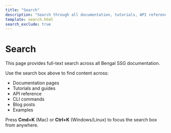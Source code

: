 ```yaml
---
title: "Search"
description: "Search through all documentation, tutorials, API references, and guides"
template: search.html
search_exclude: true
---
```


# Search

This page provides full-text search across all Bengal SSG documentation.

Use the search box above to find content across:
- Documentation pages
- Tutorials and guides
- API reference
- CLI commands
- Blog posts
- Examples

Press **Cmd+K** (Mac) or **Ctrl+K** (Windows/Linux) to focus the search box from anywhere.
